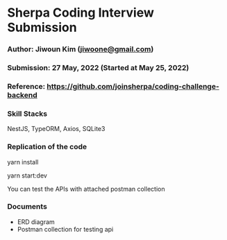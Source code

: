 # Sherpa Coding Interview Submission

### Author: Jiwoun Kim (jiwoone@gmail.com)
### Submission: 27 May, 2022 (Started at May 25, 2022)

### Reference: https://github.com/joinsherpa/coding-challenge-backend

### Skill Stacks
  NestJS, TypeORM, Axios, SQLite3


### Replication of the code
  yarn install

  yarn start:dev

  You can test the APIs with attached postman collection
  

### Documents
  - ERD diagram
  - Postman collection for testing api
